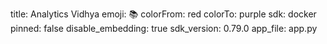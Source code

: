 title: Analytics Vidhya
emoji: 📚
colorFrom: red
colorTo: purple
sdk: docker
pinned: false
disable_embedding: true
sdk_version: 0.79.0
app_file: app.py